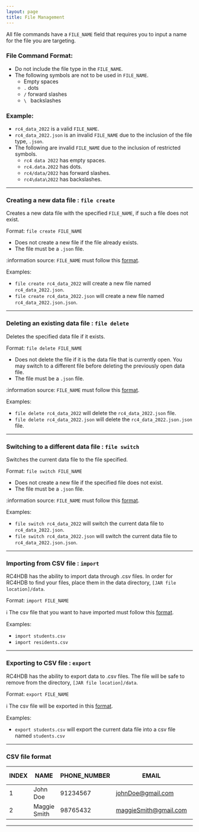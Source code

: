 ```yaml
---
layout: page
title: File Management
---
```


All file commands have a `FILE_NAME` field that requires you to input a name for the file you are targeting.

### File Command Format:
* Do not include the file type in the `FILE_NAME`.
* The following symbols are not to be used in `FILE_NAME`.
    * Empty spaces
    * `.` dots
    * `/` forward slashes
    * `\ ` backslashes

### Example:
* `rc4_data_2022` is a valid `FILE_NAME`.
* `rc4_data_2022.json` is an invalid `FILE_NAME` due to the inclusion of the file type, `.json`.
* The following are invalid `FILE_NAME` due to the inclusion of restricted symbols.
    * `rc4 data 2022` has empty spaces.
    * `rc4.data.2022` has dots.
    * `rc4/data/2022` has forward slashes.
    * `rc4\data\2022` has backslashes.
    
---

### Creating a new data file : `file create`

Creates a new data file with the specified `FILE_NAME`, if such a file does not exist.

Format: `file create FILE_NAME`
* Does not create a new file if the file already exists.
* The file must be a `.json` file.

:information source: `FILE_NAME` must follow this [format](FileCommands.html#format).

Examples:
* `file create rc4_data_2022` will create a new file named `rc4_data_2022.json`.
* `file create rc4_data_2022.json` will create a new file named `rc4_data_2022.json.json`.

---

### Deleting an existing data file : `file delete`

Deletes the specified data file if it exists.

Format: `file delete FILE_NAME`
* Does not delete the file if it is the data file that is currently open. You may switch to a different file before deleting the previously open data file.
* The file must be a `.json` file.

:information source: `FILE_NAME` must follow this [format](FileCommands.html#format).

Examples:
* `file delete rc4_data_2022` will delete the `rc4_data_2022.json` file.
* `file delete rc4_data_2022.json` will delete the `rc4_data_2022.json.json` file.

---

### Switching to a different data file : `file switch`

Switches the current data file to the file specified.

Format: `file switch FILE_NAME`
* Does not create a new file if the specified file does not exist.
* The file must be a `.json` file.

:information source: `FILE_NAME` must follow this [format](FileCommands.html#format).

Examples:
* `file switch rc4_data_2022` will switch the current data file to `rc4_data_2022.json`.
* `file switch rc4_data_2022.json` will switch the current data file to `rc4_data_2022.json.json`.

---

### Importing from CSV file : `import`

RC4HDB has the ability to import data through .csv files. In order for RC4HDB to find your files, place them in the data directory, `[JAR file location]/data`.

Format: `import FILE_NAME`

:information_source: The csv file that you want to have imported must follow this [format](#csv-file-format).<br>

Examples:
* `import students.csv`
* `import residents.csv`

---

### Exporting to CSV file : `export`

RC4HDB has the ability to export data to .csv files. The file will be safe to remove from the directory, `[JAR file location]/data`.

Format: `export FILE_NAME`

:information_source: The csv file will be exported in this [format](#csv-file-format).<br>

Examples:
* `export students.csv` will export the current data file into a csv file named `students.csv`

---

### CSV file format

| INDEX | NAME         | PHONE_NUMBER | EMAIL                 | FLOOR-UNIT | GENDER | HOUSE  | MATRIC_NUMBER | TAGS   |
|-------|--------------|--------------|-----------------------|------------|--------|--------|---------------|--------|
| 1     | John Doe     | 91234567     | johnDoe@gmail.com     |    5-8     | M      | D      | A9876543B     | -      |
| 2     | Maggie Smith | 98765432     | maggieSmith@gmail.com |    4-1     | F      | A      | A3456789B     | Friend |

---
